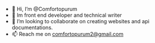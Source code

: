 - 👋 Hi, I’m @Comfortopurum
- 👀 Im front end developer  and technical writer
- 💞️ I’m looking to collaborate on creating websites and api documentations.
- 📫 Reach me on comfortopurum2@gmail.com

<!---
Comfortopurum/Comfortopurum is a ✨ special ✨ repository because its `README.md` (this file) appears on your GitHub profile.
You can click the Preview link to take a look at your changes.
--->

 
